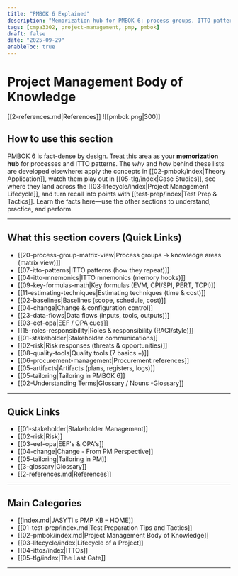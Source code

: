 ```yaml
---
title: "PMBOK 6 Explained"
description: "Memorization hub for PMBOK 6: process groups, ITTO patterns, and knowledge areas, linked to applied sections."
tags: [cmpa3302, project-management, pmp, pmbok]
draft: false
date: "2025-09-29"
enableToc: true
---
```


# Project Management Body of Knowledge
 [[2-references.md|References]]
![[pmbok.png|300]]

## How to use this section
PMBOK 6 is fact-dense by design. Treat this area as your **memorization hub** for processes and ITTO patterns. The *why* and *how* behind these lists are developed elsewhere: apply the concepts in [[02-pmbok/index|Theory Application]], watch them play out in [[05-tlg/index|Case Studies]], see where they land across the [[03-lifecycle/index|Project Management Lifecycle]], and turn recall into points with [[test-prep/index|Test Prep & Tactics]]. Learn the facts here—use the other sections to understand, practice, and perform.

---
## What this section covers (Quick Links)

- [[20-process-group-matrix-view|Process groups → knowledge areas (matrix view)]]
- [[07-itto-patterns|ITTO patterns (how they repeat)]]
- [[04-itto-mnemonics|ITTO mnemonics (memory hooks)]]
- [[09-key-formulas-math|Key formulas (EVM, CPI/SPI, PERT, TCPI)]]
- [[11-estimating-techniques|Estimating techniques (time & cost)]]
- [[02-baselines|Baselines (scope, schedule, cost)]]
- [[04-change|Change & configuration control]]
- [[23-data-flows|Data flows (inputs, tools, outputs)]]
- [[03-eef-opa|EEF / OPA cues]]
- [[15-roles-responsibility|Roles & responsibility (RACI/style)]]
- [[01-stakeholder|Stakeholder communications]]
- [[02-risk|Risk responses (threats & opportunities)]]
- [[08-quality-tools|Quality tools (7 basics +)]]
- [[06-procurement-management|Procurement references]]
- [[05-artifacts|Artifacts (plans, registers, logs)]]
- [[05-tailoring|Tailoring in PMBOK 6]]
- [[02-Understanding Terms|Glossary / Nouns -Glossary]]


---
## Quick Links

- [[01-stakeholder|Stakeholder Management]]
- [[02-risk|Risk]]
- [[03-eef-opa|EEF's & OPA's]]  
- [[04-change|Change - From PM Perspective]]
- [[05-tailoring|Tailoring in PM]]
- [[3-glossary|Glossary]]
- [[2-references.md|References]]

---
## Main Categories

- [[index.md|JASYTI's PMP KB – HOME]]
- [[01-test-prep/index.md|Test Preparation Tips and Tactics]]
- [[02-pmbok/index.md|Project Management Body of Knowledge]] 
- [[03-lifecycle/index|Lifecycle of a Project]]
- [[04-ittos/index|ITTOs]]
- [[05-tlg/index|The Last Gate]]

---
